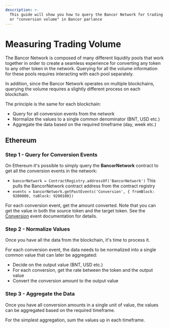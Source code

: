 ```yaml
---
description: >-
  This guide will show you how to query the Bancor Network for trading volume,
  or "conversion volume" in Bancor parlance
---
```


# Measuring Trading Volume

The Bancor Network is composed of many different liquidity pools that work together in order to create a seamless experience for converting any token to any other token in the network. Querying for all the volume information for these pools requires interacting with each pool separately.

In addition, since the Bancor Network operates on multiple blockchains, querying the volume requires a slightly different process on each blockchain.

The principle is the same for each blockchain:

* Query for all conversion events from the network
* Normalize the values to a single common denominator \(BNT, USD etc.\)
* Aggregate the data based on the required timeframe \(day, week etc.\)

## Ethereum

### Step 1 - Query for Conversion Events

On Ethereum it's possible to simply query the **BancorNetwork** contract to get all the conversion events in the network:

* `bancorNetwork = ContractRegistry.addressOf('BancorNetwork')` This pulls the BancorNetwork contract address from the contract registry
* `events = bancorNetwork.getPastEvents('Conversion', { fromBlock: 9200000, toBlock: 9200100})`

For each conversion event, get the amount converted. Note that you can get the value in both the source token and the target token. See the [Conversion](https://docs.bancor.network/ethereum-contracts/ethereum-api-reference/bancornetwork#BancorNetwork-Conversion-address-address-address-uint256-uint256-address-) event documentation for details.

### Step 2 - Normalize Values

Once you have all the data from the blockchain, it's time to process it.

For each conversion event, the data needs to be normalized into a single common value that can later be aggregated:

* Decide on the output value \(BNT, USD etc.\)
* For each conversion, get the rate between the token and the output value
* Convert the conversion amount to the output value

### Step 3 - Aggregate the Data

Once you have all conversion amounts in a single unit of value, the values can be aggregated based on the required timeframe.

For the simplest aggregation, sum the values up in each timeframe.




